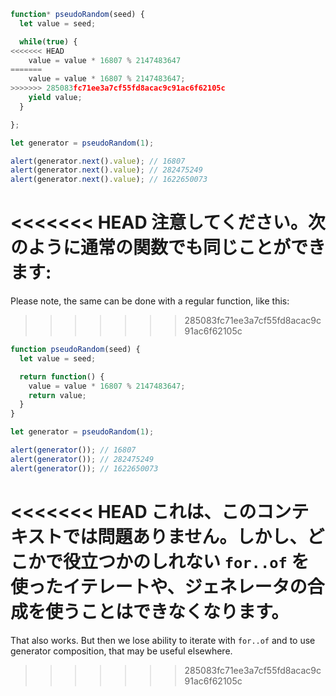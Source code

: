```js run demo
function* pseudoRandom(seed) {
  let value = seed;

  while(true) {
<<<<<<< HEAD
    value = value * 16807 % 2147483647
=======
    value = value * 16807 % 2147483647;
>>>>>>> 285083fc71ee3a7cf55fd8acac9c91ac6f62105c
    yield value;
  }

};

let generator = pseudoRandom(1);

alert(generator.next().value); // 16807
alert(generator.next().value); // 282475249
alert(generator.next().value); // 1622650073
```

<<<<<<< HEAD
注意してください。次のように通常の関数でも同じことができます:
=======
Please note, the same can be done with a regular function, like this:
>>>>>>> 285083fc71ee3a7cf55fd8acac9c91ac6f62105c

```js run
function pseudoRandom(seed) {
  let value = seed;

  return function() {
    value = value * 16807 % 2147483647;
    return value;
  }
}

let generator = pseudoRandom(1);

alert(generator()); // 16807
alert(generator()); // 282475249
alert(generator()); // 1622650073
```

<<<<<<< HEAD
これは、このコンテキストでは問題ありません。しかし、どこかで役立つかのしれない `for..of` を使ったイテレートや、ジェネレータの合成を使うことはできなくなります。
=======
That also works. But then we lose ability to iterate with `for..of` and to use generator composition, that may be useful elsewhere.
>>>>>>> 285083fc71ee3a7cf55fd8acac9c91ac6f62105c

